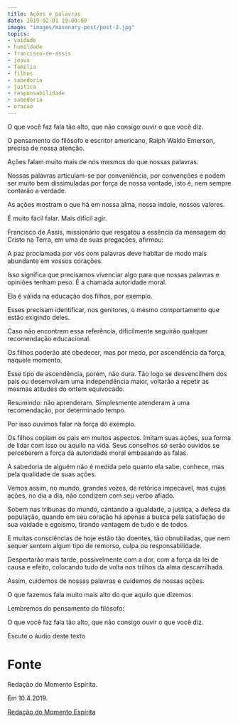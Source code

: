 ```yaml
---
title: Ações e palavras
date: 2019-02-01 19:00:00
image: "images/masonary-post/post-2.jpg"
topics: 
- vaidade
- humildade
- francisco-de-assis
- jesus
- familia
- filhos
- sabedoria
- justica
- responsabilidade
- sabedoria
- oracao
---
```



O que você faz fala tão alto, que não consigo ouvir o que você diz.

O pensamento do filósofo e escritor americano, Ralph Waldo Emerson, precisa de
nossa atenção.

Ações falam muito mais de nós mesmos do que nossas palavras.

Nossas palavras articulam-se por conveniência, por convenções e podem ser muito
bem dissimuladas por força de nossa vontade, isto é, nem sempre contarão a
verdade.

As ações mostram o que há em nossa alma, nossa índole, nossos valores.

É muito fácil falar. Mais difícil agir.

Francisco de Assis, missionário que resgatou a essência da mensagem do Cristo
na Terra, em uma de suas pregações, afirmou:

A paz proclamada por vós com palavras deve habitar de modo mais abundante em
vossos corações.

Isso significa que precisamos vivenciar algo para que nossas palavras e
opiniões tenham peso. É a chamada autoridade moral.

Ela é válida na educação dos filhos, por exemplo.

Esses precisam identificar, nos genitores, o mesmo comportamento que estão
exigindo deles.

Caso não encontrem essa referência, dificilmente seguirão qualquer recomendação
educacional.

Os filhos poderão até obedecer, mas por medo, por ascendência da força, naquele
momento.

Esse tipo de ascendência, porém, não dura. Tão logo se desvencilhem dos pais ou
desenvolvam uma independência maior, voltarão a repetir as mesmas atitudes do
ontem equivocado.

Resumindo: não aprenderam. Simplesmente atenderam à uma recomendação, por
determinado tempo.

Por isso ouvimos falar na força do exemplo.

Os filhos copiam os pais em muitos aspectos. Imitam suas ações, sua forma de
lidar com isso ou aquilo na vida. Seus conselhos só serão ouvidos se perceberem
a força da autoridade moral embasando as falas.

A sabedoria de alguém não é medida pelo quanto ela sabe, conhece, mas pela
qualidade de suas ações.

Vemos assim, no mundo, grandes vozes, de retórica impecável, mas cujas ações,
no dia a dia, não condizem com seu verbo afiado.

Sobem nas tribunas do mundo, cantando a igualdade, a justiça, a defesa da
população, quando em seu coração há apenas a busca pela satisfação de sua
vaidade e egoísmo, tirando vantagem de tudo e de todos.

E muitas consciências de hoje estão tão doentes, tão obnubiladas, que nem
sequer sentem algum tipo de remorso, culpa ou responsabilidade.

Despertarão mais tarde, possivelmente com a dor, com a força da lei de causa e
efeito, colocando tudo de volta nos trilhos da alma descarrilhada.

Assim, cuidemos de nossas palavras e cuidemos de nossas ações.

O que fazemos fala muito mais alto do que aquilo que dizemos.

Lembremos do pensamento do filósofo:

O que você faz fala tão alto, que não consigo ouvir o que você diz.

Escute o áudio deste texto

# Fonte
Redação do Momento Espírita.

Em 10.4.2019.

[Redação do Momento Espírita](http://momento.com.br/pt/ler_texto.php?id=5712)
